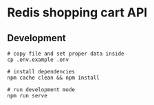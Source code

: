 # Redis shopping cart API

## Development

```
# copy file and set proper data inside
cp .env.example .env

# install dependencies
npm cache clean && npm install

# run development mode
npm run serve
```
